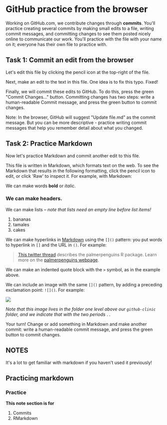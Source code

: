 # GitHub practice from the browser

Working on GitHub.com, we contribute changes through **commits**. You'll practice creating several commits by making small edits to a file, writing commit messages, and committing changes to see them posted nicely online to communicate our work. You'll practice with the file with your name on it; everyone has their own file to practice with. 

## Task 1: Commit an edit from the browser

Let's edit this file by clicking the pencil icon at the top-right of the file. 

Next, make an edit to the text in this file. One idea is to fix this typo. Fixed! 

Finally, we will commit these edits to GitHub. To do this, press the green "Commit Changes..." button. Committing changes has two steps: write a human-readable Commit message, and press the green button to commit changes. 

Note: In the browser, GitHub will suggest "Update file.md" as the commit message. But you can be more descriptive - practice writing commit messages that help you remember detail about what you changed.

## Task 2: Practice Markdown 

Now let's practice Markdown and commit another edit to this file. 

This file is written in Markdown, which formats text on the web. To see the Markdown that results in the following formatting, click the pencil icon to edit, or click 'Raw' to inspect it. For example, with Markdown:

We can make words **bold** or *italic*.

### We can make headers.

We can make lists – *note that lists need an empty line before list items!*

1. bananas
2. tamales
3. cakes

We can make hyperlinks in [Markdown](https://quarto.org/docs/authoring/markdown-basics.html) using the `[]()` pattern: you put words to hyperlink in `[]` and the URL in `()`. For example:

> [This twitter thread](https://twitter.com/allison_horst/status/1287772985630191617) describes the palmerpenguins R package. Learn more on the [palmerpenguins webpage](https://allisonhorst.github.io/palmerpenguins).

We can make an indented quote block with the `>` symbol, as in the example above.

We can include an image with the same `[]()` pattern, by adding a preceding exclamation point: `![]()`. For example: 

![](../horst-champions-trailhead.png)

*Note that this image lives in the folder one level above our `github-clinic` folder, and we indicate that with the two periods `..`* 

Your turn! Change or add something in Markdown and make another commit: write a human-readable commit message, and press the green button to commit changes. 

## NOTES

It's a lot to get familiar with markdown if you haven't used it previously! 

## Practicing markdown

### Practice

**This note section is for**

1. Commits
2. RMarkdown
